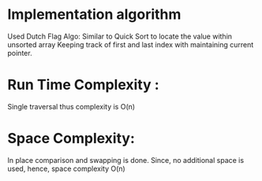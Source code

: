 
# Implementation algorithm
Used Dutch Flag Algo:
Similar to Quick Sort to locate the value  within unsorted array
Keeping track of first and last index with maintaining current pointer.

# Run Time Complexity :
Single traversal thus complexity is O(n) <br>
# Space Complexity: 
In place comparison and swapping is done. Since, no additional space is used, hence, space complexity O(n)
